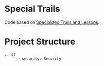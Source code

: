 # Special Trails

Code based on [Specialized Trails and Lessons](https://docs.oracle.com/javase/tutorial/).

# Project Structure

```
...st
    `-- security: Security
```


